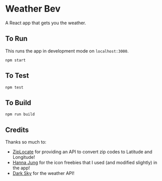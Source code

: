 Weather Bev
=============

A React app that gets you the weather.

## To Run

This runs the app in development mode on `localhost:3000`.
```
npm start
```

## To Test

```
npm test
```

## To Build

```
npm run build
```

## Credits

Thanks so much to:

- [ZipLocate](http://ziplocate.us/) for providing an API to convert zip
codes to Latitude and Longitude!
- [Hanna Jung](https://dribbble.com/Jung_Hanna) for the icon
freebies that I used (and modified slightly) in the app!
- [Dark Sky](https://darksky.net/dev/) for the weather API!

